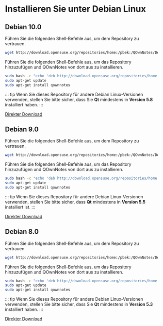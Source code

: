 # Installieren Sie unter Debian Linux

## Debian 10.0

Führen Sie die folgenden Shell-Befehle aus, um dem Repository zu vertrauen.

```bash
wget http://download.opensuse.org/repositories/home:/pbek:/QOwnNotes/Debian_10/Release.key -O - | sudo apt-key add -
```

Führen Sie die folgenden Shell-Befehle aus, um das Repository hinzuzufügen und QOwnNotes von dort aus zu installieren.

```bash
sudo bash -c "echo 'deb http://download.opensuse.org/repositories/home:/pbek:/QOwnNotes/Debian_10/ /' >> /etc/apt/sources.list.d/qownnotes.list"
sudo apt-get update
sudo apt-get install qownnotes
```

::: tip
Wenn Sie dieses Repository für andere Debian Linux-Versionen verwenden, stellen Sie bitte sicher, dass Sie **Qt** mindestens in **Version 5.8** installiert haben.
:::

[Direkter Download](https://build.opensuse.org/package/binaries/home:pbek:QOwnNotes/desktop/Debian_10)

## Debian 9.0

Führen Sie die folgenden Shell-Befehle aus, um dem Repository zu vertrauen.

```bash
wget http://download.opensuse.org/repositories/home:/pbek:/QOwnNotes/Debian_9.0/Release.key -O - | sudo apt-key add -
```

Führen Sie die folgenden Shell-Befehle aus, um das Repository hinzuzufügen und QOwnNotes von dort aus zu installieren.

```bash
sudo bash -c "echo 'deb http://download.opensuse.org/repositories/home:/pbek:/QOwnNotes/Debian_9.0/ /' >> /etc/apt/sources.list.d/qownnotes.list"
sudo apt-get update
sudo apt-get install qownnotes
```

::: tip
Wenn Sie dieses Repository für andere Debian Linux-Versionen verwenden, stellen Sie bitte sicher, dass **Qt** mindestens in **Version 5.5** installiert ist.
:::

[Direkter Download](https://build.opensuse.org/package/binaries/home:pbek:QOwnNotes/desktop/Debian_9.0)

## Debian 8.0

Führen Sie die folgenden Shell-Befehle aus, um dem Repository zu vertrauen.

```bash
wget http://download.opensuse.org/repositories/home:/pbek:/QOwnNotes/Debian_8.0/Release.key -O - | sudo apt-key add -
```

Führen Sie die folgenden Shell-Befehle aus, um das Repository hinzuzufügen und QOwnNotes von dort aus zu installieren.

```bash
sudo bash -c "echo 'deb http://download.opensuse.org/repositories/home:/pbek:/QOwnNotes/Debian_8.0/ /' >> /etc/apt/sources.list.d/qownnotes.list"
sudo apt-get update
sudo apt-get install qownnotes
```

::: tip
Wenn Sie dieses Repository für andere Debian Linux-Versionen verwenden, stellen Sie bitte sicher, dass Sie **Qt** mindestens in **Version 5.3** installiert haben.
:::

[Direkter Download](https://build.opensuse.org/package/binaries/home:pbek:QOwnNotes/desktop/Debian_8.0)
